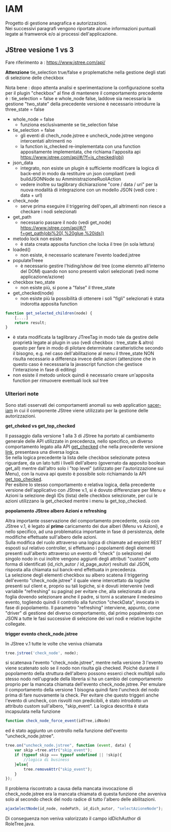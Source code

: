 # IAM 

Progetto di gestione anagrafica e autorizzazioni.
<br/>
Nei successivi paragrafi vengono riportate alcune informazioni puntuali legate ai framwerok e/o ai processi dell'applicazione.

## JStree vesione 1 vs 3

Fare riferimento a : https://www.jstree.com/api/

<b>Attenzione</b> tie_selection true/false e proplematiche nella gestione degli stati di selezione delle checkbox  

Nota bene : dopo attenta analisi e sperimentazione la configurazione scelta per il plugin "checkbox" al fine di mantenere il comportamento precedente è : tie_selection = false e 
 whole_node  false, laddove sia necessaria la gestione "two_state" della precedente versione è necessario introdurre la three_state = false

* whole_node = false
   * funziona esclusivamente se tie_selection false
* tie_selection = false 
   * gli eventi di chech_node.jstree e uncheck_node.jstree vengono intercentati altrimenti no
   * la function is_checked re-implementata con una function appositamente implementata, che richiama l'apposita api https://www.jstree.com/api/#/?f=is_checked(obj)
* json_data
    * integrato, non esiste un plugin è sufficiente modificare la logica di back-end in modo da restituire un json compliant (vedi buildJSONNode su AmministrazioneRuoliAction
    * vedere inoltre su taglibrary dichiarazione "core / data / uri" per la nuova modalità di integrazione con un modello JSON (vedi core : data + url) 
* check_node 
    * serve prima eseguire il triggering dell'open_all altrimenti non riesce a checkare i nodi selezionati
* get_path 
    * necessario passare il nodo (vedi get_node) https://www.jstree.com/api/#/?f=get_path(obj%20[,%20glue,%20ids])
* metodo lock non esiste 
    * è stata creata apposita function che locka il tree (in sola lettura)
* loaded() 
    * non esiste, è necessario scatenare l'evento loaded.jstree
* populateTreee 
    * è necessario gestire l'hiding/show del tree (come elemnto all'interno del DOM) quando non sono presenti valori selezionati (vedi nome applicazione/azione)
* checkbox two_state 
    * non esiste più, si pone a "false" il three_state 
* get_checked(node) 
    * non esiste più la possibilità di ottenere i soli "figli" selezionati è stata indorotta apposita function
```javascript
function get_selected_children(node) {
    [....]
    return result;
}
```
* è stata modificata la taglibrary JTreeTag in modo tale da gestire delle proprietà legate ai plugin in uso (vedi checkbox : tree_state & altro) questo per fare in modo di pilotare determinate caratteristiche secondo il bisogno, e.g. nel caso dell'abilitazione al menu il three_state NON risulta necessario a differenza invece delle azioni (attenzione che in questo caso è necesssaria la javascript function che gestisce l'interazione in fase di editing)
* non esiste il metodo unlock quindi è necessario creare un'apposita function per rimuovere eventuali lock sul tree

### Ulteriori note

Sono stati osservati dei comportamenti anomali su web application [sacer-iam](https://gitlab.ente.regione.emr.it/parer/sacer-iam) in cui il componente JStree viene utilizzato per la gestione delle autorizzazioni. 

**get_cheked vs get_top_checked**

Il passaggio dalla versione 1 alla 3 di JStree ha portato al cambiamento generale delle API utilizzate in precedenza, nello specifico, un diverso comportamento legato alla API [get_checked](https://www.jstree.com/api/#/?f=get_checked([full])) che nella precedente versione [link](https://old.jstree.com/documentation/checkbox), presentava una diversa logica.<br/>
Se nella logica precedente la lista delle checkbox selezionate poteva riguardare, da un lato tutti i livelli dell'albero (governato da apposito boolean get_all) mentre dall'altro solo i "top level" (utilizzato per l'autorizzazione sui Menu), con la nuova api questo è possibile solo richiamando la API [get_top_checked](https://www.jstree.com/api/#/?f=get_top_checked([full])).<br/> Per esibire lo stesso comportamento e relativa logica, della precedente versione dell'applicativo con JStree v.1, si è dovuto differenziare per Menu e Azioni la selezione degli IDs (lista) delle checkbox selezionate, per cui le azioni utilizzano la get_checked mentre i menu la get_top_checked.


**popolamento JStree albero Azioni e refreshing**

Altra importante osservazione del comportamento precedente, ossia con JStree v.1, è legato al **primo** caricamento dei due alberi (Menu vs Azioni), e nello specifico, ad una problematica importante in fase di persistenza, delle modifiche effettuate sull'albero delle azioni. <br/>Sulla modifica del ruolo attraverso una logica di chiamate ad enpoint REST esposti sul relativo controller, si effettuano i popolamenti degli elementi presenti sull'alberto attraverso un evento di "check" (o selezione) del singolo nodo in cui inoltre vengono aggiunti degli attributi "custom" sotto forma di identificati (id_rich_autor / id_page_autor) resituiti dal JSON, risposta alla chiamata sul banck-end effettuata in precedenza. <br/>La selezione degli elementi checkbox su albero scatena il triggering dell'evento "check_node.jstree" il quale viene intercettato da logiche presenti sul client e, proprio su tali logiche, si è dovuti intervenire (vedi variabile "refreshing" su pagina) per evitare che, alla selezionata di una foglia dovendo selezionare anche il padre, si torni a scatenare il medesimo evento, togliendo quindi il controllo alla function "checkData", invocata in fase di popolamento. Il parametro "refreshing" interviene, appunto, come "driver" di gestione del diverso comportamento, dal primo popalmento con JSON a tutte le fasi successive di selezione dei vari nodi e relative logiche collegate.

**trigger evento check_node.jstree**

In JStree v.1 tutte le volte che veniva chiamata 
```js
tree.jstree('check_node', node);
```
 si scatenava l'evento "check_node.jstree", mentre nella versione 3 l'evento viene scatenato solo se il nodo non risulta già checked. 
Poiché durante il popolamento della struttura dell'albero possono esserci check multilpli sullo stesso nodo nell'upgrade della libreria si ha un cambio del comportamento proprio per la mancata chiamata dell'evento check_node.jstree.
Per emulare il comportamento della versione 1 bisogna quindi fare l'uncheck del nodo prima di fare nuovamente la check.
Per evitare che questo triggeri anche l'evento di uncheck, con risvolti non predicibili, è stato introdotto un attributo custom sull'albero, "skip_event". 
La logica descritta è stata incapsulata nella funzione
```js
function check_node_force_event(idTree,idNode)
```
ed è stato aggiunto un controllo nella funzione dell'evento "uncheck_node.jstree". 
```js
tree.on("uncheck_node.jstree", function (event, data) {
    var skip =tree.attr("skip_event");
    if (typeof skip === typeof undefined || !skip){
        //logica di business
    }else{
        tree.removeAttr("skip_event");
    }
});
```

Il problema riscontrato a causa della mancata invocazione di check_node.jstree era la mancata chiamata di questa funzione che avveniva solo al secondo check del nodo radice di tutto l'albero delle abilitazioni. 
```js
ajaxSelectNode(id_node, nodePath, id_dich_autor, "selectAzioneNode");
```
Di conseguenza non veniva valorizzato il campo idDichAuthor di RoleTree.java. 
